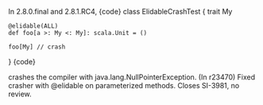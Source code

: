 In 2.8.0.final and 2.8.1.RC4,
{code}
class ElidableCrashTest {
    trait My

    @elidable(ALL)
    def foo[a >: My <: My]: scala.Unit = ()

    foo[My] // crash

}
{code}

crashes the compiler with java.lang.NullPointerException.
(In r23470) Fixed crasher with @elidable on parameterized methods.
Closes SI-3981, no review.
